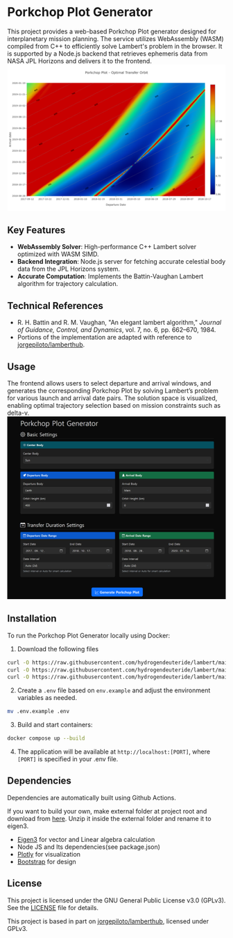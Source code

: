 # Porkchop Plot Generator
This project provides a web-based Porkchop Plot generator designed for interplanetary mission planning. 
The service utilizes WebAssembly (WASM) compiled from C++ to efficiently solve Lambert's problem in the browser. 
It is supported by a Node.js backend that retrieves ephemeris data from NASA JPL Horizons and delivers it to the frontend.
![](porkchop_plot.png)

## Key Features
- **WebAssembly Solver**: High-performance C++ Lambert solver optimized with WASM SIMD.
- **Backend Integration**: Node.js server for fetching accurate celestial body data from the JPL Horizons system.
- **Accurate Computation**: Implements the Battin-Vaughan Lambert algorithm for trajectory calculation.

## Technical References

- R. H. Battin and R. M. Vaughan, "An elegant lambert algorithm," *Journal of Guidance, Control, and Dynamics*, vol. 7, no. 6, pp. 662–670, 1984.
- Portions of the implementation are adapted with reference to [jorgepiloto/lamberthub](https://github.com/jorgepiloto/lamberthub).

## Usage

The frontend allows users to select departure and arrival windows, and generates the corresponding Porkchop Plot by solving Lambert’s problem for various launch and arrival date pairs. 
The solution space is visualized, enabling optimal trajectory selection based on mission constraints such as delta-v.
![](usage.png)

## Installation
To run the Porkchop Plot Generator locally using Docker:

1. Download the following files
```bash
curl -O https://raw.githubusercontent.com/hydrogendeuteride/lambert/main/Dockerfile
curl -O https://raw.githubusercontent.com/hydrogendeuteride/lambert/main/docker-compose.yml
curl -O https://raw.githubusercontent.com/hydrogendeuteride/lambert/main/env.example
```
2. Create a `.env` file based on `env.example` and adjust the environment variables as needed.
```bash
mv .env.example .env
```
3. Build and start containers:

```bash
docker compose up --build
```
4. The application will be available at ```http://localhost:[PORT]```, where ```[PORT]``` is specified in your .env file.

## Dependencies
Dependencies are automatically built using Github Actions.

If you want to build your own, make external folder at project root and download from [here](https://eigen.tuxfamily.org/index.php?title=Main_Page).
Unzip it inside the external folder and rename it to eigen3.

 - [Eigen3](https://eigen.tuxfamily.org/index.php?title=Main_Page) for vector and Linear algebra calculation
 - Node JS and Its dependencies(see package.json)
 - [Plotly](https://plotly.com/) for visualization
 - [Bootstrap](https://getbootstrap.com/) for design

## License

This project is licensed under the GNU General Public License v3.0 (GPLv3).
See the [LICENSE](./LICENSE) file for details.

This project is based in part on [jorgepiloto/lamberthub](https://github.com/jorgepiloto/lamberthub), licensed under GPLv3.